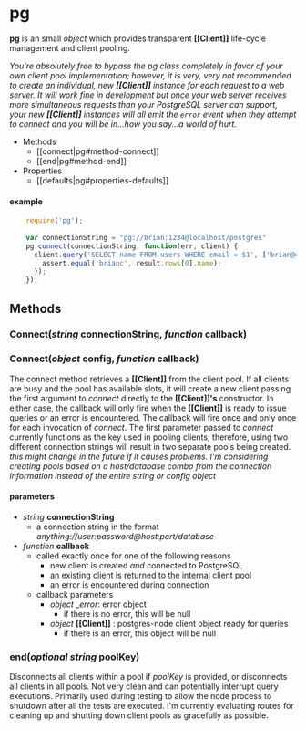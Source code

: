 # pg
__pg__ is an small _object_ which provides transparent __[[Client]]__ life-cycle management and client pooling.  

_You're absolutely free to bypass the pg class completely in favor of your own client pool implementation; however, it is very, very not recommended to create an individual, new __[[Client]]__ instance for each request to a web server.  It will work fine in development but once your web server receives more simultaneous requests than your PostgreSQL server can support, your new __[[Client]]__ instances will all emit the `error` event when they attempt to connect and you will be in...how you say...a world of hurt._

* Methods
  * [[connect|pg#method-connect]]
  * [[end|pg#method-end]]
* Properties
  * [[defaults|pg#properties-defaults]]

#### example
```javascript
    require('pg');
    
    var connectionString = "pg://brian:1234@localhost/postgres"
    pg.connect(connectionString, function(err, client) {
      client.query('SELECT name FROM users WHERE email = $1', ['brian@example.com'], function(err, result) {
        assert.equal('brianc', result.rows[0].name);
      });
    });
```

## Methods

### Connect(_string_ connectionString, _function_ callback)

### Connect(_object_ config, _function_ callback)

The connect method retrieves a __[[Client]]__ from the client pool.  If all clients are busy and the pool has available slots, it will create a new client passing the first argument to _connect_ directly to the __[[Client]]'s__ constructor.  In either case, the callback will only fire when the __[[Client]]__ is ready to issue queries or an error is encountered.  The callback will fire once and only once for each invocation of _connect_.  The first parameter passed to _connect_ currently functions as the key used in pooling clients; therefore, using two different connection strings will result in two separate pools being created.  _this might change in the future if it causes problems.  I'm considering creating pools based on a host/database combo from the connection information instead of the entire string or config object_

#### parameters

* _string_ __connectionString__
  * a connection string in the format _anything://user:password@host:port/database_
* _function_ __callback__
  * called exactly once for one of the following reasons
    * new client is created _and_ connected to PostgreSQL
    * an existing client is returned to the internal client pool
    * an error is encountered during connection
  * callback parameters
    * _object_ __error_: error object
      * if there is no error, this will be null
    * _object_ __[[Client]]__ : postgres-node client object ready for queries
      * if there is an error, this object will be null

### end(_optional string_ poolKey)

Disconnects all clients within a pool if _poolKey_ is provided, or disconnects all clients in all pools.  Not very clean and can potentially interrupt query executions.  Primarily used during testing to allow the node process to shutdown after all the tests are executed.  I'm currently evaluating routes for cleaning up and shutting down client pools as gracefully as possible.  